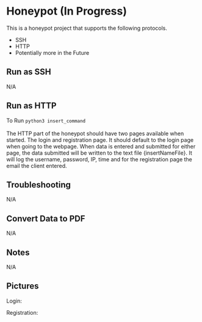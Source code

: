 # Honeypot (In Progress)
This is a honeypot project that supports the following protocols.
- SSH
- HTTP
- Potentially more in the Future

## Run as SSH
N/A
## Run as HTTP
To Run ` python3 insert_command ` <br><br>
The HTTP part of the honeypot should have two pages available when started. The login and registration page. It should default to the login page when going to the webpage. When data is entered and submitted for either page, the data submitted will be written to the text file {insertNameFile}. It will log the username, password, IP, time and for the registration page the email the client entered.
## Troubleshooting
N/A
## Convert Data to PDF
N/A
## Notes
N/A
## Pictures
Login:

Registration:
